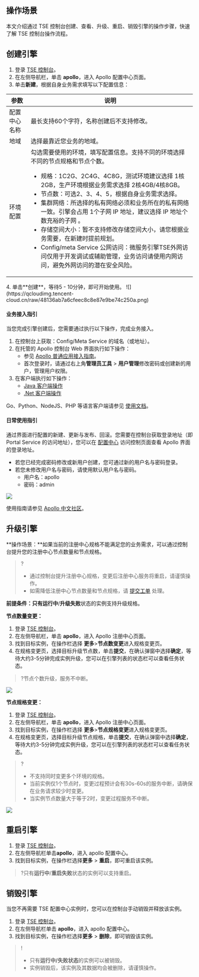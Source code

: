 ## 操作场景

本文介绍通过 TSE 控制台创建、查看、升级、重启、销毁引擎的操作步骤，快速了解 TSE 控制台操作流程。

## 创建引擎

1. 登录 [TSE 控制台](https://console.cloud.tencent.com/tse/apollo?rid=1)。
2. 在左侧导航栏，单击 **apollo**，进入 Apollo 配置中心页面。
3. 单击**新建**，根据自身业务需求填写以下配置信息：
<table>
<thead>
<tr>
<th>参数</th>
<th>说明</th>
</tr>
</thead>
<tbody><tr>
<td>配置中心名称</td>
<td>最长支持60个字符，名称创建后不支持修改。</td>
</tr>
<tr>
<td>地域</td>
<td>选择最靠近您业务的地域。</td>
</tr>
<tr>
<td>环境配置</td>
<td>勾选需要使用的环境，填写配置信息。支持不同的环境选择不同的节点规格和节点个数。<ul><li>规格：1C2G、2C4G、4C8G，测试环境建议选择 1核2GB，生产环境根据业务需求选择 2核4GB/4核8GB。</li><li>节点数：可选2、3、4、5，根据自身业务需求选择。</li><li>集群网络：所选择的私有网络必须和业务所在的私有网络一致。引擎会占用 1个子网 IP 地址，建议选择 IP 地址个数充裕的子网 。</li><li>存储空间大小：暂不支持修改存储空间大小，请您根据业务需要，在新建时提前规划。</li><li>Config/meta Service 公网访问：微服务引擎TSE外网访问仅用于开发调试或辅助管理，业务访问请使用内网访问，避免外网访问的潜在安全风险。</li></ul></td>
</tr>
</tbody></table>
4. 单击**创建**，等待5 - 10分钟，即可开始使用。
   ![](https://qcloudimg.tencent-cloud.cn/raw/48136ab7a6cfeec8c8e87e9be74c250a.png)

   

#### 业务接入指引

当您完成引擎创建后，您需要通过执行以下操作，完成业务接入。

1. 在控制台上获取：Config/Meta Service 的域名（或地址）。
2. 在托管的 Apollo 控制台 Web 界面执行如下操作：
   - 参见 [Apollo 普通应用接入指南](https://www.apolloconfig.com/#/zh/usage/apollo-user-guide)。 
   - 首次登录时，请通过右上角**管理员工具** > **用户管理**修改密码或创建新的用户，管理用户权限。
3. 在客户端执行如下操作：
   - [Java 客户端操作](https://www.apolloconfig.com/#/zh/usage/java-sdk-user-guide)
   - [.Net 客户端操作](https://www.apolloconfig.com/#/zh/usage/dotnet-sdk-user-guide)

Go、Python、NodeJS、PHP 等语言客户端请参见 [使用文档](https://www.apolloconfig.com/#/zh/usage/third-party-sdks-user-guide)。

#### 日常使用指引

通过界面进行配置的新建、更新与发布、回滚。您需要在控制台获取登录地址（即 Portal Service 的访问地址），您可以在 [配置中心](https://console.cloud.tencent.com/tse/apollo?rid=1) 访问控制页面查看 Apollo 界面的登录地址。

- 若您已经完成密码修改或新用户创建，您可通过新的用户名与密码登录。
- 若您未修改用户名与密码，请使用默认用户名与密码。
  - 用户名：apollo
  - 密码：admin

![](https://qcloudimg.tencent-cloud.cn/raw/205036818088b5260398dc98b3568797.png)

使用指南请参见 [Apollo 中文社区](https://www.apolloconfig.com/#/zh/usage/apollo-user-guide)。

## 升级引擎

**操作场景：**如果当前的注册中心规格不能满足您的业务需求，可以通过控制台提升您的注册中心节点数量和节点规格。

> ?
> - 通过控制台提升注册中心规格，变更后注册中心服务将重启，请谨慎操作。
> - 如需降低注册中心节点数量和节点规格，请 [提交工单](https://console.cloud.tencent.com/workorder/category) 处理。

**前提条件：**只有**运行中**/**升级失败**状态的实例支持升级规格。



**节点数量变更：**

1. 登录 [TSE 控制台](https://console.cloud.tencent.com/tse)。
2. 在左侧导航栏，单击 **apollo**，进入 Apollo 注册中心页面。
3. 找到目标实例，在操作栏选择 **更多**>**节点数变更**进入规格变更页。
4. 在规格变更页，选择目标升级节点数，单击**提交**，在确认弹窗中选择**确定**，等待大约3-5分钟完成实例升级，您可以在引擎列表的状态栏可以查看任务状态。
> ?节点个数升级，服务不中断。
> 
![](https://qcloudimg.tencent-cloud.cn/raw/ddbfcd26899cdf79c8e2b03481f8baf4.png)


**节点规格变更：**

1. 登录 [TSE 控制台](https://console.cloud.tencent.com/tse)。
2. 在左侧导航栏，单击 **apollo**，进入 Apollo 注册中心页面。
3. 找到目标实例，在操作栏选择 **更多**>**节点规格变更**进入规格变更页。
4. 在规格变更页，选择目标升级节点规格，单击**提交**，在确认弹窗中选择**确定**，等待大约3-5分钟完成实例升级，您可以在引擎列表的状态栏可以查看任务状态。
> ?
> - 不支持同时变更多个环境的规格。
> - 当前实例仅1个节点时，变更过程预计会有30s-60s的服务中断，请确保在业务请求较少时变更。
> - 当实例节点数量大于等于2时，变更过程服务不中断。
> 
   ![](https://qcloudimg.tencent-cloud.cn/raw/873bc5e8b95c71c3f7030f62e32b5eac.png)



## 重启引擎



1. 登录 [TSE 控制台](https://console.cloud.tencent.com/tse)。
2. 在左侧导航栏单击**apollo**，进入 apollo 配置中心。
3. 找到目标实例，在操作栏选择**更多** > **重启**，即可重启该实例。

>?只有**运行中**/**重启失败**状态的实例可以支持重启。

## 销毁引擎

当您不再需要 TSE 配置中心实例时，您可以在控制台手动销毁并释放该实例。


1. 登录 [TSE 控制台](https://console.cloud.tencent.com/tse)。
2. 在左侧导航栏单击 **apollo**，进入 apollo 配置中心。
3. 找到目标实例，在操作栏选择**更多** > **删除**，即可销毁该实例。

>!
>- 只有**运行中/失败状态**的实例可以被销毁。
>- 实例销毁后，该实例及其数据均会被删除，请谨慎操作。

